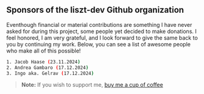 ## Sponsors of the liszt-dev Github organization

Eventhough financial or material contributions are something I have never asked for during this project, some people yet decided to make donations. I feel honored, I am very grateful, and I look forward to give the same back to you by continuing my work. Below, you can see a list of awesome people who make all of this possible!

```bash
1. Jacob Haase (23.11.2024)
2. Andrea Gambaro (17.12.2024)
3. Ingo aka. Gelrav (17.12.2024)
```

> **Note:** If you wish to support me, [buy me a cup of coffee](https://www.paypal.com/paypalme/felixpat)
